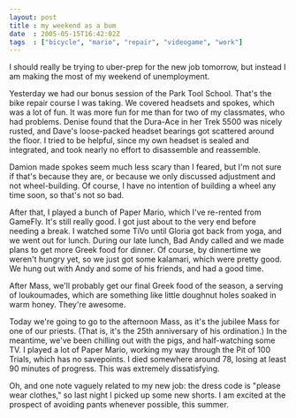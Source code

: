 ```yaml
---
layout: post
title : my weekend as a bum
date  : 2005-05-15T16:42:02Z
tags  : ["bicycle", "mario", "repair", "videogame", "work"]
---
```

I should really be trying to uber-prep for the new job tomorrow, but instead I am making the most of my weekend of unemployment.

Yesterday we had our bonus session of the Park Tool School.  That's the bike repair course I was taking.  We covered headsets and spokes, which was a lot of fun.  It was more fun for me than for two of my classmates, who had problems. Denise found that the Dura-Ace in her Trek 5500 was nicely rusted, and Dave's loose-packed headset bearings got scattered around the floor.  I tried to be helpful, since my own headset is sealed and integrated, and took nearly no effort to disassemble and reassemble.

Damion made spokes seem much less scary than I feared, but I'm not sure if that's because they are, or because we only discussed adjustment and not wheel-building.  Of course, I have no intention of building a wheel any time soon, so that's not so bad.

After that, I played a bunch of Paper Mario, which I've re-rented from GameFly. It's still really good.  I got just about to the very end before needing a break.  I watched some TiVo until Gloria got back from yoga, and we went out for lunch.  During our late lunch, Bad Andy called and we made plans to get more Greek food for dinner.  Of course, by dinnertime we weren't hungry yet, so we just got some kalamari, which were pretty good.  We hung out with Andy and some of his friends, and had a good time.

After Mass, we'll probably get our final Greek food of the season, a serving of loukoumades, which are something like little doughnut holes soaked in warm honey.  They're awesome.

Today we're going to go to the afternoon Mass, as it's the jubilee Mass for one of our priests.  (That is, it's the 25th anniversary of his ordination.)  In the meantime, we've been chilling out with the pigs, and half-watching some TV. I played a lot of Paper Mario, working my way through the Pit of 100 Trials, which has no savepoints.  I died somewhere around 78, losing at least 90 minutes of progress.  This was extremely dissatisfying.

Oh, and one note vaguely related to my new job:  the dress code is "please wear clothes," so last night I picked up some new shorts.  I am excited at the prospect of avoiding pants whenever possible, this summer.
